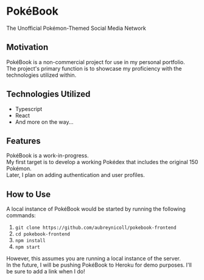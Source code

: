# PokéBook

The Unofficial Pokémon-Themed Social Media Network

## Motivation

PokéBook is a non-commercial project for use in my personal portfolio.\
The project's primary function is to showcase my proficiency with the technologies utilized within.

## Technologies Utilized

* Typescript
* React
* And more on the way...

## Features

PokéBook is a work-in-progress.\
My first target is to develop a working Pokédex that includes the original 150 Pokémon.\
Later, I plan on adding authentication and user profiles.

## How to Use

A local instance of PokéBook would be started by running the following commands:
1. `git clone https://github.com/aubreynicoll/pokebook-frontend`
2. `cd pokebook-frontend`
3. `npm install`
4. `npm start`

However, this assumes you are running a local instance of the server.\
In the future, I will be pushing PokéBook to Heroku for demo purposes. I'll be sure to add a link when I do!